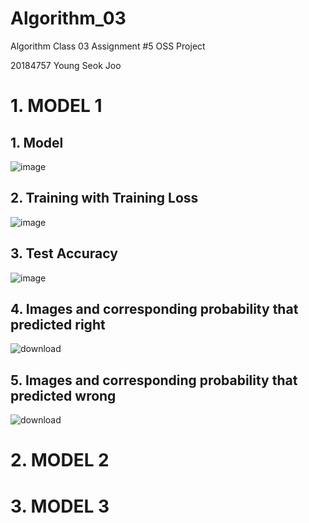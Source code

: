 # Algorithm_03
Algorithm Class 03 Assignment #5 OSS Project 

20184757 Young Seok Joo


# 1. MODEL 1

## 1. Model
![image](https://user-images.githubusercontent.com/38099263/173193487-5893e53f-993e-46e0-a7b6-d363db87b07a.png)
## 2. Training with Training Loss
![image](https://user-images.githubusercontent.com/38099263/173193536-b03cc1e1-a1ff-4f67-a02f-6ce1fd72e365.png)
## 3. Test Accuracy
![image](https://user-images.githubusercontent.com/38099263/173193568-5ff744fe-8e30-4c79-aa20-00f7a4a0aeb4.png)
## 4. Images and corresponding probability that predicted right
![download](https://user-images.githubusercontent.com/38099263/173193602-16bf6d14-be6c-4301-b80e-215beebd05d2.png)
## 5. Images and corresponding probability that predicted wrong
![download](https://user-images.githubusercontent.com/38099263/173193706-72d8dd1f-7d64-4133-9e24-b1832c453f0a.png)

# 2. MODEL 2




# 3. MODEL 3
